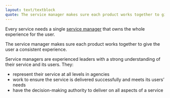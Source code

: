 ```yaml
---
layout: text/textblock
quote: The service manager makes sure each product works together to give the user a consistent experience.
---
```


Every service needs a single [service manager](#) that owns the whole experience for the user.

The service manager makes sure each product works together to give the user a consistent experience.

Service managers are experienced leaders with a strong understanding of their service and its users. They:
- represent their service at all levels in agencies
- work to ensure the service is delivered successfully and meets its users’ needs
- have the decision-making authority to deliver on all aspects of a service
